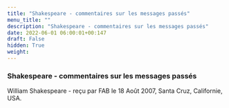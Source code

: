 ```yaml
---
title: "Shakespeare - commentaires sur les messages passés"
menu_title: ""
description: "Shakespeare - commentaires sur les messages passés"
date: 2022-06-01 06:00:01+00:147
draft: False
hidden: True
weight:
---
```

### Shakespeare - commentaires sur les messages passés

William Shakespeare - reçu par FAB le 18 Août 2007, Santa Cruz, Californie, USA.



